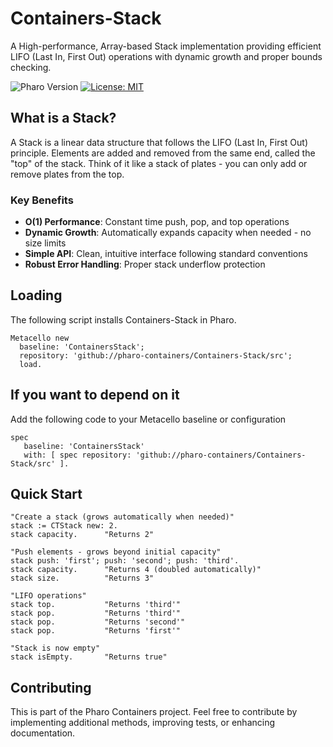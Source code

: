 # Containers-Stack
A High-performance, Array-based Stack implementation providing efficient LIFO (Last In, First Out) operations with dynamic growth and proper bounds checking.

![Pharo Version](https://img.shields.io/badge/Pharo-10+-blue)
[![License: MIT](https://img.shields.io/badge/License-MIT-green.svg)](LICENSE)

## What is a Stack?

A Stack is a linear data structure that follows the LIFO (Last In, First Out) principle. Elements are added and removed from the same end, called the "top" of the stack. Think of it like a stack of plates - you can only add or remove plates from the top.

### Key Benefits
- **O(1) Performance**: Constant time push, pop, and top operations
- **Dynamic Growth**: Automatically expands capacity when needed - no size limits
- **Simple API**: Clean, intuitive interface following standard conventions
- **Robust Error Handling**: Proper stack underflow protection

## Loading 
The following script installs Containers-Stack in Pharo.

```smalltalk
Metacello new
  baseline: 'ContainersStack';
  repository: 'github://pharo-containers/Containers-Stack/src';
  load.
```

## If you want to depend on it 

Add the following code to your Metacello baseline or configuration 

```smalltalk
spec 
   baseline: 'ContainersStack' 
   with: [ spec repository: 'github://pharo-containers/Containers-Stack/src' ].
```

## Quick Start

```smalltalk
"Create a stack (grows automatically when needed)"
stack := CTStack new: 2.
stack capacity.      "Returns 2"

"Push elements - grows beyond initial capacity"
stack push: 'first'; push: 'second'; push: 'third'.
stack capacity.      "Returns 4 (doubled automatically)"
stack size.          "Returns 3"

"LIFO operations"
stack top.           "Returns 'third'"
stack pop.           "Returns 'third'"
stack pop.           "Returns 'second'"
stack pop.           "Returns 'first'"

"Stack is now empty"
stack isEmpty.       "Returns true"
```

## Contributing

This is part of the Pharo Containers project. Feel free to contribute by implementing additional methods, improving tests, or enhancing documentation.